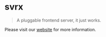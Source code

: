 # svrx

> A pluggable frontend server, it just works.

Please visit our [website](https://svrxjs.github.io/svrx-www/) for more information. 
    
